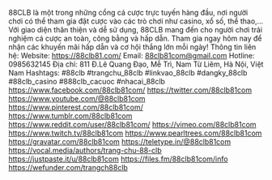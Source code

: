 88CLB là một trong những cổng cá cược trực tuyến hàng đầu, nơi người chơi có thể tham gia đặt cược vào các trò chơi như casino, xổ số, thể thao,... Với giao diện thân thiện và dễ sử dụng, 88CLB mang đến cho người chơi trải nghiệm cá cược an toàn, công bằng và hấp dẫn. Tham gia ngay hôm nay để nhận các khuyến mãi hấp dẫn và cơ hội thắng lớn mỗi ngày! Thông tin liên hệ:
Website: https://88clb81.com/
Email: 88clb81com@gmail.com
Hotline: 0985632145
Địa chỉ: 811 Đ.Lê Quang Đạo, Mễ Trì, Nam Từ Liêm, Hà Nội, Việt Nam
Hashtags: #88clb #trangchu_88clb #linkvao_88clb #dangky_88clb #88clb_casino #888clb_cacuoc #nhacai_88clb
https://www.facebook.com/88clb81com/
https://twitter.com/88clb81com
https://www.youtube.com/@88clb81com
https://www.pinterest.com/88clb81com/
https://www.tumblr.com/88clb81com
https://www.reddit.com/user/88clb81com/
https://vimeo.com/88clb81com
https://www.twitch.tv/88clb81com
https://www.pearltrees.com/88clb81com
https://gravatar.com/88clb81com
https://teletype.in/@88clb81com
https://vocal.media/authors/trang-chu-88-clb
https://justpaste.it/u/88clb81com
https://files.fm/88clb81com/info
https://wefunder.com/trangch88clb
